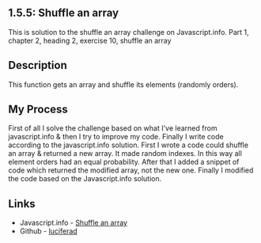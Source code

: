 ## 1.5.5: Shuffle an array

This is solution to the shuffle an array challenge on Javascript.info.
Part 1, chapter 2, heading 2, exercise 10, shuffle an array

## Description

This function gets an array and shuffle its elements (randomly orders).

## My Process

First of all I solve the challenge based on what I've learned from javascript.info & then I try to improve my code. Finally I write code according to the javascript.info solution.
First I wrote a code could shuffle an array & returned a new array. It made random indexes. In this way all element orders had an equal probability. After that I added a snippet of code which returned the modified array, not the new one. Finally I modified the code based on the Javascript.info solution.

## Links

- Javascript.info - [Shuffle an array](https://javascript.info/array-methods#shuffle-an-array)
- Github - [luciferad](https://github.com/luciferad)